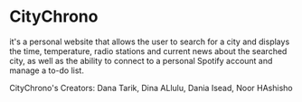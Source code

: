 # CityChrono
it's a personal website that allows the user to search for a city and displays the time, temperature, radio stations and current news about the searched city, as well as the ability to connect to a personal Spotify account and manage a to-do list.

CityChrono's Creators:
Dana Tarik, 
Dina ALlulu, 
Dania Isead, 
Noor HAshisho
